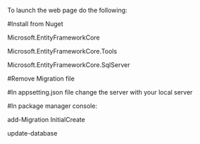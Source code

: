 To launch the web page do the following:

#Install from Nuget 

Microsoft.EntityFrameworkCore

Microsoft.EntityFrameworkCore.Tools

Microsoft.EntityFrameworkCore.SqlServer



#Remove Migration file

#In appsetting.json file change the server with your local server

#In package manager console:

add-Migration InitialCreate

update-database

